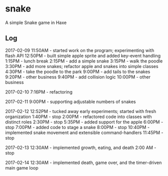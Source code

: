 # snake

A simple Snake game in Haxe

## Log
2017-02-09
11:50AM - started work on the program; experimenting with flash API
12:50PM - built simple apple sprite and added key-event handling
1:15PM - lunch break
2:15PM - add a simple snake
3:15PM - walk the poodle
3:30PM - add more snakes; refactor apple and snakes into simple classes
4:30PM - take the poodle to the park
9:00PM - add tails to the snakes
9:20PM - other business
9:40PM - add collision logic
10:00PM - other business

2017-02-10
7:16PM - refactoring

2017-02-11
9:00PM - supporting adjustable numbers of snakes

2017-02-12
12:52PM - tucked away early experiments; started with fresh organization
1:40PM  - stop
2:00PM  - refactored code into classes with distinct roles
2:30PM  - stop
5:35PM  - added support for the apple
6:00PM  - stop
7:00PM  - added code to stage a snake
8:00PM  - stop
10:40PM - implemented snake movement and extensible command-handlers
11:45PM - stop

2017-02-13
12:30AM - implemented growth, eating, and death
2:00 AM - stop

2017-02-14
12:30AM - implemented death, game over, and the timer-driven main game loop


